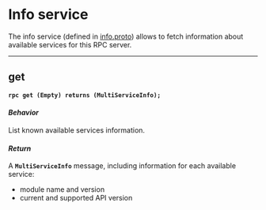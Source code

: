 # Info service

The info service (defined in [info.proto](../protos/grpc_helper/api/info.proto)) allows to fetch information about available services for this RPC server.


---
## get

**`rpc get (Empty) returns (MultiServiceInfo);`**

#### *Behavior*
List known available services information.

#### *Return*
A **`MultiServiceInfo`** message, including information for each available service:
* module name and version
* current and supported API version
